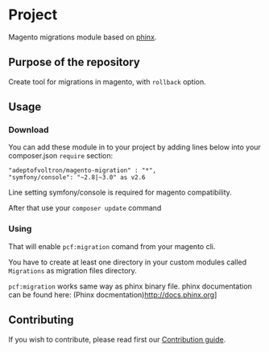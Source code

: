 # Project
Magento migrations module based on [phinx](https://github.com/cakephp/phinx).

## Purpose of the repository
Create tool for migrations in magento, with `rollback` option.

## Usage

### Download
You can add these module in to your project by adding lines below into your composer.json `require` section:
```
"adeptofvoltron/magento-migration" : "*",
"symfony/console": "~2.8|~3.0" as v2.6
```
Line setting symfony/console is required for magento compatibility.

After that use your `composer update` command

### Using
That will enable `pcf:migration` comand from your magento cli.

You have to create at least one directory in your custom modules called `Migrations` as migration files directory.

`pcf:migration` works same way as phinx binary file. phinx documentation can be found here: (Phinx docmentation)http://docs.phinx.org]

## Contributing

If you wish to contribute, please read first our [Contribution guide](CONTRIBUTING.md).
